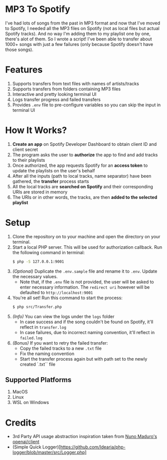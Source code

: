 # MP3 To Spotify
I've had lots of songs from the past in MP3 format and now that I've moved to Spotify, I needed all the MP3 files on Spotify (not as local files but actual Spotify tracks). And no way I'm adding them to my playlist one by one, there's alot of them. So I wrote a script! I've been able to transfer about 1000+ songs with just a few failures (only because Spotify doesn't have those songs).

# Features
1. Supports transfers from text files with names of artists/tracks
2. Supports transfers from folders containing MP3 files
3. Interactive and pretty looking terminal UI
4. Logs transfer progress and failed transfers
5. Provides `.env` file to pre-configure variables so you can skip the input in terminal UI

# How It Works?
1. **Create an app** on Spotify Developer Dashboard to obtain client ID and client secret
2. The program asks the user to **authorize** the app to find and add tracks to their playlists
3. Once authorized, the app requests Spotify for an **access token** to update the playlists on the user's behalf
4. After all the inputs (path to local tracks, name separator) have been gathered, the **transfer** process starts
5. All the local tracks are **searched on Spotify** and their corresponding URIs are stored in memory
6. The URIs or in other words, the tracks, are then **added to the selected playlist**

# Setup
1. Clone the repository on to your machine and open the directory on your terminal.
2. Start a local PHP server. This will be used for authorization callback. Run the following command in terminal:
    ```bash
    $ php -S 127.0.0.1:9001
    ```
3. *(Optional)* Duplicate the `.env.sample` file and rename it to `.env`. Update the necessary values.
    - Note that, if the `.env` file is not provided, the user will be asked to enter necessary information. The `redirect uri` however will be defaulted to `http://localhost:9001`
4. You're all set! Run this command to start the process:
    ```bash
    $ php src/Transfer.php
    ```
5. *(Info)* You can view the logs under the `logs` folder
    - In case success and if the song couldn't be found on Spotify, it'll reflect in `transfer.log`
    - In case failures, due to incorrect naming convention, it'll reflect in `failed.log`
6. *(Bonus)* If you want to retry the failed transfer:
    - Copy the failed tracks to a new `.txt` file
    - Fix the naming convention
    - Start the transfer process again but with path set to the newly created `.txt`` file

## Supported Platforms
1. MacOS
2. Linux
3. WSL on Windows

# Credits
- 3rd Party API usage abstraction inspiration taken from [Nuno Maduro's](https://twitter.com/enunomaduro) [openai/client](https://github.com/openai-php/client)
- (Simple Quick Logger)[https://github.com/Idearia/php-logger/blob/master/src/Logger.php]